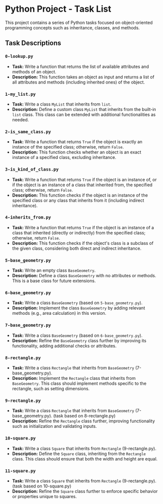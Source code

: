 # Python Project - Task List

This project contains a series of Python tasks focused on object-oriented programming concepts such as inheritance, classes, and methods.

## Task Descriptions

### `0-lookup.py`
- **Task:** Write a function that returns the list of available attributes and methods of an object.
- **Description:** This function takes an object as input and returns a list of all attributes and methods (including inherited ones) of the object.

### `1-my_list.py`
- **Task:** Write a class `MyList` that inherits from `list`.
- **Description:** Define a custom class `MyList` that inherits from the built-in `list` class. This class can be extended with additional functionalities as needed.

### `2-is_same_class.py`
- **Task:** Write a function that returns `True` if the object is exactly an instance of the specified class; otherwise, return `False`.
- **Description:** This function checks whether an object is an exact instance of a specified class, excluding inheritance.

### `3-is_kind_of_class.py`
- **Task:** Write a function that returns `True` if the object is an instance of, or if the object is an instance of a class that inherited from, the specified class; otherwise, return `False`.
- **Description:** This function checks if the object is an instance of the specified class or any class that inherits from it (including indirect inheritance).

### `4-inherits_from.py`
- **Task:** Write a function that returns `True` if the object is an instance of a class that inherited (directly or indirectly) from the specified class; otherwise, return `False`.
- **Description:** This function checks if the object's class is a subclass of the given class, considering both direct and indirect inheritance.

### `5-base_geometry.py`
- **Task:** Write an empty class `BaseGeometry`.
- **Description:** Define a class `BaseGeometry` with no attributes or methods. This is a base class for future extensions.

### `6-base_geometry.py`
- **Task:** Write a class `BaseGeometry` (based on `5-base_geometry.py`).
- **Description:** Implement the class `BaseGeometry` by adding relevant methods (e.g., area calculation) in this version.

### `7-base_geometry.py`
- **Task:** Write a class `BaseGeometry` (based on `6-base_geometry.py`).
- **Description:** Refine the `BaseGeometry` class further by improving its functionality, adding additional checks or attributes.

### `8-rectangle.py`
- **Task:** Write a class `Rectangle` that inherits from `BaseGeometry` (7-base_geometry.py).
- **Description:** Implement the `Rectangle` class that inherits from `BaseGeometry`. This class should implement methods specific to the rectangle, such as setting dimensions.

### `9-rectangle.py`
- **Task:** Write a class `Rectangle` that inherits from `BaseGeometry` (7-base_geometry.py). (task based on 8-rectangle.py)
- **Description:** Refine the `Rectangle` class further, improving functionality such as initialization and validating inputs.

### `10-square.py`
- **Task:** Write a class `Square` that inherits from `Rectangle` (9-rectangle.py).
- **Description:** Define the `Square` class, inheriting from the `Rectangle` class. This class should ensure that both the width and height are equal.

### `11-square.py`
- **Task:** Write a class `Square` that inherits from `Rectangle` (9-rectangle.py). (task based on 10-square.py)
- **Description:** Refine the `Square` class further to enforce specific behavior or properties unique to squares.